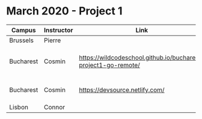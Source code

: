 # March 2020 - Project 1

|Campus|Instructor|Link|Repository|Description|
|------|----------|----|----------|-----------|
|Brussels|Pierre|<url>|<repo>|<desc>|
|Bucharest|Cosmin|https://wildcodeschool.github.io/bucharest-project1-go-remote/|https://github.com/WildCodeSchool/bucharest-project1-go-remote| Resources to not going crazy while in isolation|
|Bucharest|Cosmin|https://devsource.netlify.com/|https://github.com/WildCodeSchool/bucharest-project1-tech-resources| Collection of technical resources|
|Lisbon|Connor|<url>|<repo>|<desc>|
